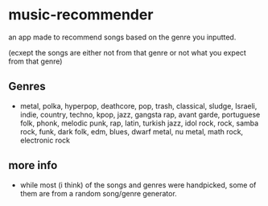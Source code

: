 # music-recommender
an app made to recommend songs based on the genre you inputted.

(ecxept the songs are either not from that genre or not what you expect from that genre)
## Genres
- metal, polka, hyperpop, deathcore, pop, trash, classical, sludge, Israeli, indie, country, techno, kpop, jazz, gangsta rap, avant garde, portuguese folk, phonk, melodic punk, rap, latin, turkish jazz, idol rock, rock, samba rock, funk, dark folk, edm, blues, dwarf metal, nu metal, math rock, electronic rock

## more info
- while most (i think) of the songs and genres were handpicked, some of them are from a random song/genre generator.
